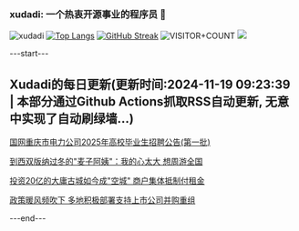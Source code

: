 ### xudadi: 一个热衷开源事业的程序员 👋

![xudadi](https://github-readme-stats-git-masterorgs-github-readme-stats-team.vercel.app/api?username=xudadi)
[![Top Langs](https://github-readme-stats.vercel.app/api/top-langs/?username=xudadi)](https://github.com/anuraghazra/github-readme-stats)
[![GitHub Streak](https://streak-stats.demolab.com?user=xudadi&locale=zh_Hans)](https://git.io/streak-stats)
![VISITOR+COUNT](https://komarev.com/ghpvc/?username=xudadi&label=VISITOR+COUNT)
![](https://raw.githubusercontent.com/xudadi/xudadi/main/assets/github-contribution-grid-snake.svg)


---start---

## Xudadi的每日更新(更新时间:2024-11-19 09:23:39 | 本部分通过Github Actions抓取RSS自动更新, 无意中实现了自动刷绿墙...)

[国网重庆市电力公司2025年高校毕业生招聘公告(第一批)](https://www.gongkaoleida.com/article/2198691)

[到西双版纳过冬的"麦子阿姨"：我的心太大 想周游全国](https://m.163.com/news/article/JHBHJPIQ0514D3UH.html)

[投资20亿的大庸古城如今成"空城" 商户集体抵制付租金](https://m.163.com/news/article/JHBH5HML0514R9P4.html)

[政策暖风频吹下 多地积极部署支持上市公司并购重组](https://m.163.com/news/article/JHBBP38C05198CJN.html)

---end---
